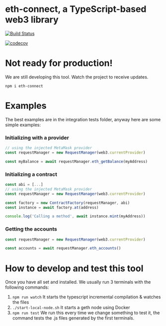 # eth-connect, a TypeScript-based web3 library

[![Build Status](https://travis-ci.org/decentraland/web3-ts.svg?branch=master)](https://travis-ci.org/decentraland/web3-ts)

[![codecov](https://codecov.io/gh/decentraland/eth-connect/branch/master/graph/badge.svg)](https://codecov.io/gh/decentraland/eth-connect)

# Not ready for production!

We are still developing this tool. Watch the project to receive updates.

    npm i eth-connect

# Examples

The best examples are in the integration tests folder, anyway here are some simple examples:

### Initializing with a provider

```ts
// using the injected MetaMask provider
const requestManager = new RequestManager(web3.currentProvider)

const myBalance = await requestManager.eth_getBalance(myAddress)
```

### Initializing a contract

```ts
const abi = [...]
// using the injected MetaMask provider
const requestManager = new RequestManager(web3.currentProvider)

const factory = new ContractFactory(requestManager, abi)
const instance = await factory.at(address)

console.log('Calling a method', await instance.mint(myAddress))
```

### Getting the accounts

```ts
const requestManager = new RequestManager(web3.currentProvider)

const accounts = await requestManager.eth_accounts()
```

# How to develop and test this tool

Once you have all set and installed. We usually run 3 terminals with the following commands:

1.  `npm run watch` It starts the typescript incremental compilation & watches the files
2.  `./start-local-node.sh` It starts a geth node using Docker
3.  `npm run test` We run this every time we change something to test it, the command tests the .js files generated by the first terminals.
